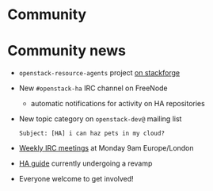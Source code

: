 <!-- .slide: data-state="section-break" id="community" -->
# Community


<!-- .slide: data-state="normal" id="community-news" -->
# Community news

*   `openstack-resource-agents` project [on stackforge](https://github.com/openstack/openstack-resource-agents/)
*   New `#openstack-ha` IRC channel on FreeNode
    *   automatic notifications for activity on HA repositories
*   New topic category on `openstack-dev@` mailing list

        Subject: [HA] i can haz pets in my cloud?

*   [Weekly IRC meetings](https://wiki.openstack.org/wiki/Meetings/HATeamMeeting)
    at Monday 9am Europe/London
*   [HA guide](http://docs.openstack.org/ha-guide/) currently undergoing a revamp
*   Everyone welcome to get involved!
